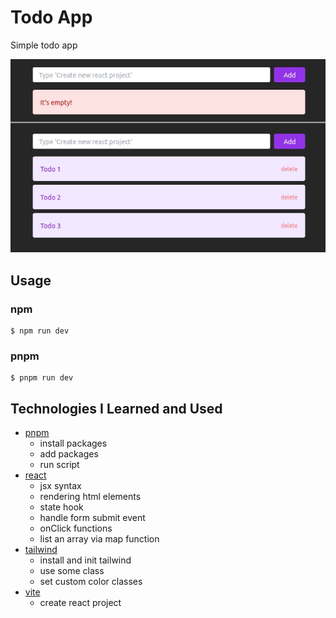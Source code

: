 # Todo App

Simple todo app

![Preview Image](preview.webp)

## Usage

### npm
``` 
$ npm run dev
```
### pnpm

```
$ pnpm run dev
```

## Technologies I Learned and Used

* [pnpm](https://pnpm.io/)
    * install packages
    * add packages
    * run script
* [react](https://reactjs.org/)
    * jsx syntax
    * rendering html elements
    * state hook
    * handle form submit event
    * onClick functions
    * list an array via map function
* [tailwind](https://tailwindcss.com/)
    * install and init tailwind
    * use some class
    * set custom color classes
* [vite](https://vitejs.dev/)
    * create react project